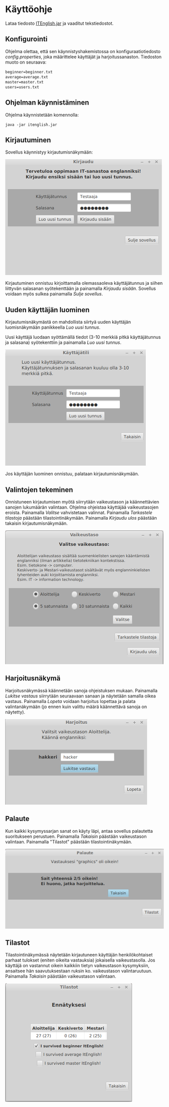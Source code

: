 # Käyttöohje

Lataa tiedosto [ITEnglish.jar](https://github.com/tietotuomas/ot-harjoitustyo/releases/tag/v1.0) ja vaaditut tekstiedostot.

## Konfigurointi

Ohjelma olettaa, että sen käynnistyshakemistossa on konfiguraatiotiedosto *config.properties*, joka määrittelee käyttäjät ja harjoitussanaston. Tiedoston muoto on seuraava:

```
beginner=beginner.txt
average=average.txt
master=master.txt
users=users.txt
```

## Ohjelman käynnistäminen

Ohjelma käynnistetään komennolla: 

```
java -jar itenglish.jar
```

## Kirjautuminen

Sovellus käynnistyy kirjautumisnäkymään:

<img src="https://github.com/tietotuomas/ot-harjoitustyo/blob/master/dokumentaatio/kuvat/kirjaudu.png?raw=true">

Kirjautuminen onnistuu kirjoittamalla olemassaoleva käyttäjätunnus ja siihen liittyvän salasanan syötekenttään ja painamalla *Kirjaudu sisään*. Sovellus voidaan myös sulkea painamalla *Sulje sovellus*.

## Uuden käyttäjän luominen

Kirjautumisnäkymästä on mahdollista siirtyä uuden käyttäjän luomisnäkymään panikkeella *Luo uusi tunnus*.

Uusi käyttäjä luodaan syöttämällä tiedot (3-10 merkkiä pitkä käyttäjätunnus ja salasana) syötekenttiin ja painamalla *Luo uusi tunnus*.

<img src="https://github.com/tietotuomas/ot-harjoitustyo/blob/master/dokumentaatio/kuvat/uusi.png?raw=true">

Jos käyttäjän luominen onnistuu, palataan kirjautumisnäkymään.

## Valintojen tekeminen

Onnistuneen kirjautumisen myötä siirrytään vaikeustason ja käännettävien sanojen lukumäärän valintaan. Ohjelma ohjeistaa käyttäjää vaikeustasojen eroista. Painamalla *Valitse* vahvistetaan valinnat. Painamalla *Tarkastele tilastoja* päästään tilastointinäkymään. Painamalla *Kirjaudu ulos* päästään takaisin kirjautumisnäkymään.

<img src="https://github.com/tietotuomas/ot-harjoitustyo/blob/master/dokumentaatio/kuvat/vaikeustaso.png?raw=true">

## Harjoitusnäkymä

Harjoitusnäkymässä käännetään sanoja ohjeistuksen mukaan. Painamalla *Lukitse vastaus* siirrytään seuraavaan sanaan ja näytetään samalla oikea vastaus. Painamalla *Lopeta* voidaan harjoitus lopettaa ja palata valintanäkymään (jo ennen kuin valittu määrä käännettävä sanoja on näytetty).

<img src="https://github.com/tietotuomas/ot-harjoitustyo/blob/master/dokumentaatio/kuvat/harjoitus.png?raw=true">

## Palaute

Kun kaikki kysymyssarjan sanat on käyty läpi, antaa sovellus palautetta suoritukseen perustuen. Painamalla *Takaisin* päästään vaikeustason valintaan. Painamalla "Tilastot" päästään tilastointinäkymään.

<img src="https://github.com/tietotuomas/ot-harjoitustyo/blob/master/dokumentaatio/kuvat/palaute.png?raw=true">

## Tilastot

Tilastointinäkymässä näytetään kirjautuneen käyttäjän henkilökohtaiset parhaat tulokset (eniten oikeita vastauksia) jokaisella vaikeustasolla. Jos käyttäjä on vastannut oikein kaikkiin tietyn vaikeustason kysymyksiin, ansaitsee hän saavutuksestaan ruksin ko. vaikeustason valintaruutuun. Painamalla *Takaisin* päästään vaikeustason valintaan.

<img src="https://github.com/tietotuomas/ot-harjoitustyo/blob/master/dokumentaatio/kuvat/tilastot.png?raw=true">



